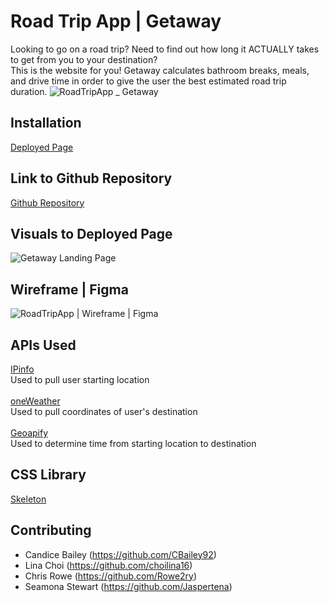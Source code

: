 # Road Trip App | Getaway
Looking to go on a road trip? Need to find out how long it ACTUALLY takes to get from you to your destination? 
<br>
This is the website for you! Getaway calculates bathroom breaks, meals, and drive time in order to give the user the best estimated road trip duration. 
![RoadTripApp _ Getaway](https://user-images.githubusercontent.com/100983245/162287318-0397ca5d-2e20-4fcd-a806-84f6723d45f8.png)

## Installation
[Deployed Page](https://jaspertena.github.io/RoadTripApp/)

## Link to Github Repository
[Github Repository](https://github.com/Jaspertena/RoadTripApp)

## Visuals to Deployed Page
![Getaway Landing Page](https://user-images.githubusercontent.com/100983245/162290418-47da8d13-5dc4-4347-90e6-e132b5019e61.png)

## Wireframe | Figma
![RoadTripApp | Wireframe | Figma](https://user-images.githubusercontent.com/100983245/162283544-68862771-64fe-4326-b1fd-595f67b7a943.png)

## APIs Used
[IPinfo](https://ipinfo.io/developers)
<br>
Used to pull user starting location
<br>
<br>
[oneWeather](https://openweathermap.org/current) 
<br>
Used to pull coordinates of user's destination
<br>
<br>
[Geoapify](https://www.geoapify.com/)
<br>
Used to determine time from starting location to destination

## CSS Library
[Skeleton](http://getskeleton.com/) 

## Contributing
* Candice Bailey (https://github.com/CBailey92)
* Lina Choi (https://github.com/choilina16)
* Chris Rowe (https://github.com/Rowe2ry)
* Seamona Stewart (https://github.com/Jaspertena)


